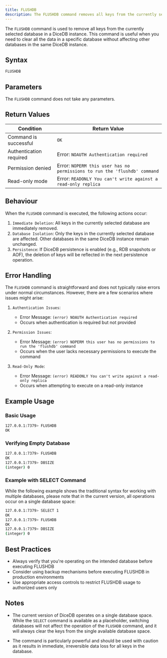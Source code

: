 ```yaml
---
title: FLUSHDB
description: The FLUSHDB command removes all keys from the currently selected database, providing a way to clear all data in a specific database space.
---
```


The `FLUSHDB` command is used to remove all keys from the currently selected database in a DiceDB instance. This command is useful when you need to clear all the data in a specific database without affecting other databases in the same DiceDB instance.

## Syntax

```bash
FLUSHDB
```

## Parameters

The `FLUSHDB` command does not take any parameters.

## Return Values

| Condition                | Return Value |
|--------------------------|--------------|
| Command is successful    | `OK`         |
| Authentication required  | Error: `NOAUTH Authentication required` |
| Permission denied       | Error: `NOPERM this user has no permissions to run the 'flushdb' command` |
| Read-only mode          | Error: `READONLY You can't write against a read-only replica` |

## Behaviour

When the `FLUSHDB` command is executed, the following actions occur:

1. `Immediate Deletion`: All keys in the currently selected database are immediately removed.
2. `Database Isolation`: Only the keys in the currently selected database are affected. Other databases in the same DiceDB instance remain unchanged.
3. `Persistence`: If DiceDB persistence is enabled (e.g., RDB snapshots or AOF), the deletion of keys will be reflected in the next persistence operation.

## Error Handling

The `FLUSHDB` command is straightforward and does not typically raise errors under normal circumstances. However, there are a few scenarios where issues might arise:

1. `Authentication Issues`:
   - Error Message: `(error) NOAUTH Authentication required`
   - Occurs when authentication is required but not provided

2. `Permission Issues`:
   - Error Message: `(error) NOPERM this user has no permissions to run the 'flushdb' command`
   - Occurs when the user lacks necessary permissions to execute the command

3. `Read-Only Mode`:
   - Error Message: `(error) READONLY You can't write against a read-only replica`
   - Occurs when attempting to execute on a read-only instance

## Example Usage

### Basic Usage

```bash
127.0.0.1:7379> FLUSHDB
OK
```

### Verifying Empty Database

```bash
127.0.0.1:7379> FLUSHDB
OK
127.0.0.1:7379> DBSIZE
(integer) 0
```

### Example with SELECT Command

While the following example shows the traditional syntax for working with multiple databases, please note that in the current version, all operations occur on a single database space:

```bash
127.0.0.1:7379> SELECT 1
OK
127.0.0.1:7379> FLUSHDB
OK
127.0.0.1:7379> DBSIZE
(integer) 0
```

## Best Practices

- Always verify that you're operating on the intended database before executing FLUSHDB
- Consider using backup mechanisms before executing FLUSHDB in production environments
- Use appropriate access controls to restrict FLUSHDB usage to authorized users only

## Notes

- The current version of DiceDB operates on a single database space. While the `SELECT` command is available as a placeholder, switching databases will not affect the operation of the `FLUSHDB` command, and it will always clear the keys from the single available database space.

- The command is particularly powerful and should be used with caution as it results in immediate, irreversible data loss for all keys in the database.